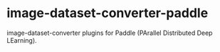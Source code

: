 # image-dataset-converter-paddle
image-dataset-converter plugins for Paddle (PArallel Distributed Deep LEarning).
